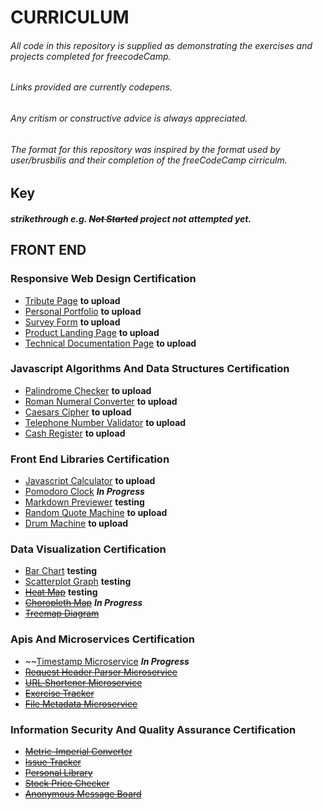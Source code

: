 # CURRICULUM

###### All code in this repository is supplied as demonstrating the exercises and projects completed for freecodeCamp.
###### Links provided are currently codepens.
###### Any critism or constructive advice is always appreciated.
###### The format for this repository was inspired by the format used by user/brusbilis and their completion of the freeCodeCamp cirriculm.

## Key

##### strikethrough e.g. ~~Not Started~~ project not attempted yet.



## FRONT END

### Responsive Web Design Certification

* [Tribute Page](https://codepen.io/EvanPlayle/pen/KGXqYx) **to upload**
* [Personal Portfolio](https://codepen.io/EvanPlayle/pen/KGXqYx) **to upload**
* [Survey Form](https://codepen.io/EvanPlayle/pen/KGXqYx) **to upload**
* [Product Landing Page](https://codepen.io/EvanPlayle/pen/KGXqYx) **to upload**
* [Technical Documentation Page](https://codepen.io/EvanPlayle/pen/KGXqYx) **to upload**

### Javascript Algorithms And Data Structures Certification 
 
* [Palindrome Checker](https://codepen.io/EvanPlayle/pen/KGXqYx) **to upload**
* [Roman Numeral Converter](https://codepen.io/EvanPlayle/pen/KGXqYx) **to upload**
* [Caesars Cipher](https://codepen.io/EvanPlayle/pen/KGXqYx) **to upload**
* [Telephone Number Validator](https://codepen.io/EvanPlayle/pen/KGXqYx) **to upload**
* [Cash Register](https://codepen.io/EvanPlayle/pen/KGXqYx) **to upload**
 
### Front End Libraries Certification 

* [Javascript Calculator](https://codepen.io/EvanPlayle/pen/KGXqYx) **to upload**
* [Pomodoro Clock](https://codepen.io/EvanPlayle/pen/KGXqYx) **_In Progress_**
* [Markdown Previewer](https://codepen.io/EvanPlayle/pen/KGXqYx) **testing**
* [Random Quote Machine](https://codepen.io/EvanPlayle/pen/KGXqYx) **to upload**
* [Drum Machine](https://codepen.io/EvanPlayle/pen/KGXqYx) **to upload**

### Data Visualization Certification 

* [Bar Chart](https://codepen.io/EvanPlayle/pen/KGXqYx) **testing**
* [Scatterplot Graph](https://codepen.io/EvanPlayle/pen/KGXqYx) **testing**
* ~~[Heat Map](https://codepen.io/EvanPlayle/pen/KGXqYx)~~ **testing**
* ~~[Choropleth Map](https://codepen.io/EvanPlayle/pen/KGXqYx)~~ **_In Progress_**
* ~~[Treemap Diagram](https://codepen.io/EvanPlayle/pen/KGXqYx)~~ 

### Apis And Microservices Certification

* ~~[Timestamp Microservice](https://codepen.io/EvanPlayle/pen/KGXqYx) **_In Progress_**
* ~~[Request Header Parser Microservice](https://codepen.io/EvanPlayle/pen/KGXqYx)~~
* ~~[URL Shortener Microservice](https://codepen.io/EvanPlayle/pen/KGXqYx)~~
* ~~[Exercise Tracker](https://codepen.io/EvanPlayle/pen/KGXqYx)~~
* ~~[File Metadata Microservice](https://codepen.io/EvanPlayle/pen/KGXqYx)~~

### Information Security And Quality Assurance Certification 

* ~~[Metric-Imperial Converter](https://codepen.io/EvanPlayle/pen/KGXqYx)~~
* ~~[Issue Tracker](https://codepen.io/EvanPlayle/pen/KGXqYx)~~
* ~~[Personal Library](https://codepen.io/EvanPlayle/pen/KGXqYx)~~
* ~~[Stock Price Checker](https://codepen.io/EvanPlayle/pen/KGXqYx)~~
* ~~[Anonymous Message Board](https://codepen.io/EvanPlayle/pen/KGXqYx)~~


